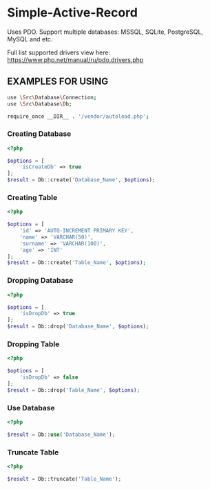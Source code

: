 # Simple-Active-Record

Uses PDO. Support multiple databases: MSSQL, SQLite, PostgreSQL, MySQL and etc.

Full list supported drivers view here:
https://www.php.net/manual/ru/pdo.drivers.php

## EXAMPLES FOR USING

```sh
use \Src\Database\Connection;
use \Src\Database\Db;

require_once __DIR__ . '/vendor/autoload.php';
```

### Creating Database
```php
<?php

$options = [
    'isCreateDb' => true
];
$result = Db::create('Database_Name', $options);

```

### Creating Table
```php
<?php

$options = [
    'id' => 'AUTO-INCREMENT PRIMARY KEY',
    'name' => 'VARCHAR(50)',
    'surname' => 'VARCHAR(100)',
    'age' => 'INT'
];
$result = Db::create('Table_Name', $options);

```

### Dropping Database
```php
<?php

$options = [
    'isDropDb' => true
];
$result = Db::drop('Database_Name', $options);

```

### Dropping Table
```php
<?php

$options = [
    'isDropDb' => false
];
$result = Db::drop('Table_Name', $options);

```

### Use Database
```php
<?php

$result = Db::use('Database_Name');

```

### Truncate Table
```php
<?php

$result = Db::truncate('Table_Name');

```

